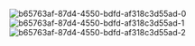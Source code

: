 ![b65763af-87d4-4550-bdfd-af318c3d55ad-0](https://github.com/user-attachments/assets/898cc043-2e80-40f1-8494-3a608e14ebc7)
![b65763af-87d4-4550-bdfd-af318c3d55ad-1](https://github.com/user-attachments/assets/d737b7e9-dc8f-4f84-9e71-5bbb9f10769c)
![b65763af-87d4-4550-bdfd-af318c3d55ad-2](https://github.com/user-attachments/assets/550f7efa-3800-4850-bba7-1ccf91627b87)
